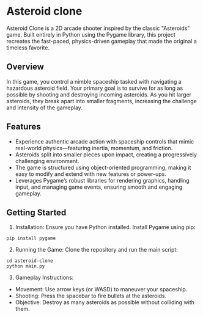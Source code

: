 
# Asteroid clone

Asteroid Clone is a 2D arcade shooter inspired by the classic "Asteroids" game. Built entirely in Python using the Pygame library, this project recreates the fast-paced, physics-driven gameplay that made the original a timeless favorite.




## Overview

In this game, you control a nimble spaceship tasked with navigating a hazardous asteroid field. Your primary goal is to survive for as long as possible by shooting and destroying incoming asteroids. As you hit larger asteroids, they break apart into smaller fragments, increasing the challenge and intensity of the gameplay.
## Features

- Experience authentic arcade action with spaceship controls that mimic real-world physics—featuring inertia, momentum, and friction.
- Asteroids split into smaller pieces upon impact, creating a progressively challenging environment.
-  The game is structured using object-oriented programming, making it easy to modify and extend with new features or power-ups.
- Leverages Pygame’s robust libraries for rendering graphics, handling input, and managing game events, ensuring smooth and engaging gameplay.


## Getting Started

1. Installation:
Ensure you have Python installed. Install Pygame using pip:
```
pip install pygame
```
2. Running the Game:
Clone the repository and run the main script:
```
cd asteroid-clone
python main.py
```
3. Gameplay Instructions:
- Movement: Use arrow keys (or WASD) to maneuver your spaceship.
- Shooting: Press the spacebar to fire bullets at the asteroids.
- Objective: Destroy as many asteroids as possible without colliding with them.

